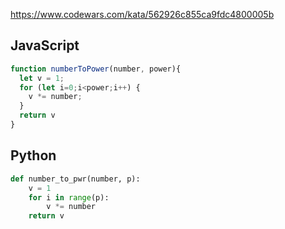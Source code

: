 https://www.codewars.com/kata/562926c855ca9fdc4800005b

## JavaScript
```js
function numberToPower(number, power){
  let v = 1;
  for (let i=0;i<power;i++) {
    v *= number;
  }
  return v
}
```

## Python
```python
def number_to_pwr(number, p):
    v = 1
    for i in range(p):
        v *= number
    return v
```